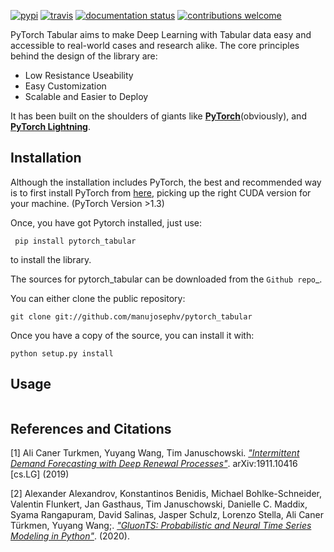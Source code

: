 [![pypi](https://img.shields.io/pypi/v/pytorch_tabular.svg)](https://pypi.python.org/pypi/pytorch_tabular)
[![travis](https://img.shields.io/travis/manujosephv/pytorch_tabular.svg)](https://travis-ci.com/manujosephv/pytorch_tabular)
[![documentation status](https://readthedocs.org/projects/pytorch_tabular/badge/?version=latest)](https://pytorch_tabular.readthedocs.io/en/latest/?badge=latest)
[![contributions welcome](https://img.shields.io/badge/contributions-welcome-brightgreen.svg?style=flat-square)](https://github.com/manujosephv/pytorch_tabular/issues)
<!-- [![Open In Colab](https://colab.research.google.com/assets/colab-badge.svg)](https://colab.research.google.com/github/Zhenye-Na/DA-RNN/blob/master/src/da_rnn.ipynb.py) -->

PyTorch Tabular aims to make Deep Learning with Tabular data easy and accessible to real-world cases and research alike. The core principles behind the design of the library are:   
- Low Resistance Useability   
- Easy Customization   
- Scalable and Easier to Deploy   

It has been built on the shoulders of giants like [**PyTorch**](https://pytorch.org/)(obviously), and [**PyTorch Lightning**](https://www.pytorchlightning.ai/).


## Installation

Although the installation includes PyTorch, the best and recommended way is to first install PyTorch from [here](https://pytorch.org/get-started/locally/), picking up the right CUDA version for your machine. (PyTorch Version >1.3)

Once, you have got Pytorch installed, just use:
```
 pip install pytorch_tabular
```

to install the library.


The sources for pytorch_tabular can be downloaded from the `Github repo`_.

You can either clone the public repository:

```
git clone git://github.com/manujosephv/pytorch_tabular
```

Once you have a copy of the source, you can install it with:

```
python setup.py install
```

## Usage
```

```

## References and Citations

[1] Ali Caner Turkmen, Yuyang Wang, Tim Januschowski. [*"Intermittent Demand Forecasting with Deep Renewal Processes"*](https://arxiv.org/pdf/1911.10416.pdf). arXiv:1911.10416 [cs.LG] (2019)

[2] Alexander Alexandrov, Konstantinos Benidis, Michael Bohlke-Schneider, Valentin Flunkert, Jan Gasthaus, Tim Januschowski, Danielle C. Maddix, Syama Rangapuram, David Salinas, Jasper Schulz, Lorenzo Stella, Ali Caner Türkmen, Yuyang Wang;. [*"GluonTS: Probabilistic and Neural Time Series Modeling in Python"*](https://www.jmlr.org/papers/v21/19-820.html). (2020).